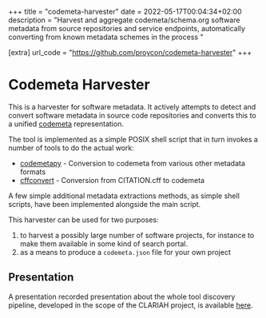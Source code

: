 +++
title = "codemeta-harvester"
date = 2022-05-17T00:04:34+02:00
description = "Harvest and aggregate codemeta/schema.org software metadata from source repositories and service endpoints, automatically converting from known metadata schemes in the process "

[extra]
url_code = "https://github.com/proycon/codemeta-harvester"
+++

# Codemeta Harvester
 
This is a harvester for software metadata. It actively attempts to detect and
convert software metadata in source code repositories and converts this to a
unified [codemeta](https://codemeta.github.io) representation.
 
The tool is implemented as a simple POSIX shell script that in turn invokes a number of tools to
do the actual work:

* [codemetapy](https://github.com/proycon/codemetapy) - Conversion to codemeta from various other metadata formats
* [cffconvert](https://github.com/citation-file-format/cff-converter-python) - Conversion from CITATION.cff to codemeta

A few simple additional metadata extractions methods, as simple shell scripts, have been implemented alongside the main script.

This harvester can be used for two purposes:

1. to harvest a possibly large number of software projects, for instance to make them available in some kind of search portal.
2. as a means to produce a `codemeta.json` file for your own project

## Presentation

A presentation recorded presentation about the whole tool discovery pipeline, developed in the scope of the CLARIAH project, is available [here](https://video.anaproy.nl/w/tKbjBLjtNvLZ11TsL9YHdu).



